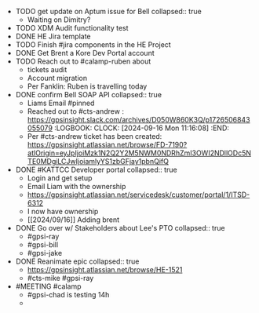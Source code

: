 - TODO get update on Aptum issue for Bell
  collapsed:: true
	- Waiting on Dimitry?
- TODO XDM Audit functionality test
- DONE HE Jira template
- TODO Finish #jira components in the HE Project
- DONE Get Brent a Kore Dev Portal account
- TODO Reach out to #calamp-ruben about
	- tickets audit
	- Account migration
	- Per Fanklin: Ruben is travelling today
- DONE confirm Bell SOAP API
  collapsed:: true
	- Liams Email #pinned
	- Reached out to #cts-andrew : https://gpsinsight.slack.com/archives/D050W860K3Q/p1726506843055079
	  :LOGBOOK:
	  CLOCK: [2024-09-16 Mon 11:16:08]
	  :END:
	- Per #cts-andrew ticket has been created: https://gpsinsight.atlassian.net/browse/FD-7190?atlOrigin=eyJpIjoiMzk1N2Q2Y2M5NWM0NDRhZmI3OWI2NDllODc5NTE0MDgiLCJwIjoiamlyYS1zbGFjay1pbnQifQ
- DONE #KATTCC Developer portal
  collapsed:: true
	- Login and get setup
	- Email Liam with the ownership
	- https://gpsinsight.atlassian.net/servicedesk/customer/portal/1/ITSD-6312
	- I now have ownership
	- [[2024/09/16]] Adding brent
- DONE Go over w/ Stakeholders about Lee's PTO
  collapsed:: true
	- #gpsi-ray
	- #gpsi-bill
	- #gpsi-jake
- DONE Reanimate epic
  collapsed:: true
	- https://gpsinsight.atlassian.net/browse/HE-1521
	- #cts-mike #gpsi-ray
- #MEETING #calamp
	- #gpsi-chad is testing 14h
	-